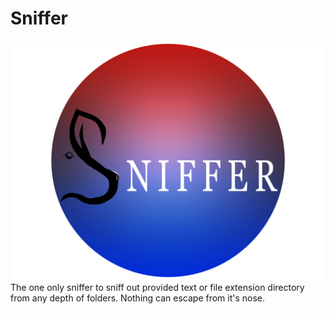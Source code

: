 # Sniffer
![image](https://github.com/leyuskckiran1510/Sniffer/blob/main/sniffer/sniffer.png)
The one only sniffer to sniff out provided text or file extension directory from any depth of folders. Nothing can escape from it's nose.
